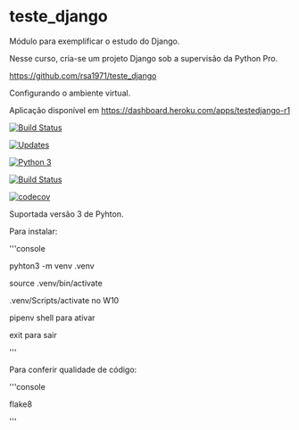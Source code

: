 # teste_django
Módulo para exemplificar o estudo do Django.

Nesse curso, cria-se um projeto Django sob a supervisão da Python Pro.

https://github.com/rsa1971/teste_django


Configurando o ambiente virtual.

Aplicação disponível em https://dashboard.heroku.com/apps/testedjango-r1


[![Build Status](https://travis-ci.org/rsa1971/teste_django.svg?branch=main)](https://travis-ci.org/rsa1971/teste_django)

[![Updates](https://pyup.io/repos/github/rsa1971/libpythonpro/shield.svg)](https://pyup.io/repos/github/rsa1971/libpythonpro/)

[![Python 3](https://pyup.io/repos/github/rsa1971/libpythonpro/python-3-shield.svg)](https://pyup.io/repos/github/rsa1971/libpythonpro/)


[![Build Status](https://travis-ci.org/rsa1971/curso_django.svg?branch=main)](https://travis-ci.org/rsa1971/curso_django)

[![codecov](https://codecov.io/gh/rsa1971/curso_django/branch/main/graph/badge.svg)](https://codecov.io/gh/rsa1971/curso_django)

Suportada versão 3 de Pyhton.

Para instalar:

'''console

pyhton3 -m venv .venv

source .venv/bin/activate 

.venv/Scripts/activate no W10

pipenv shell para ativar

exit para sair

'''

Para conferir qualidade de código:

'''console

flake8

'''

